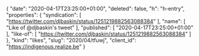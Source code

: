 {
  "date": "2020-04-17T23:25:00+01:00",
  "deleted": false,
  "h": "h-entry",
  "properties": {
    "syndication": [
      "https://twitter.com/djbaskin/status/1251219882563088384"
    ],
    "name": [
      "Like of @djbaskin's tweet"
    ],
    "published": [
      "2020-04-17T23:25:00+01:00"
    ],
    "like-of": [
      "https://twitter.com/djbaskin/status/1251219882563088384"
    ]
  },
  "kind": "likes",
  "slug": "2020/04/tfuwj",
  "client_id": "https://indigenous.realize.be"
}
